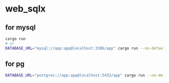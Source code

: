 # web_sqlx

## for mysql
```bash
cargo run
# or
DATABASE_URL="mysql://app:app@localhost:3306/app" cargo run --no-default-features --features with-mysql
```

## for pg
```bash
DATABASE_URL="postgres://app:app@localhost:5432/app" cargo run --no-default-features --features with-postgres
```